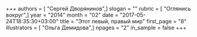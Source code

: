 +++
authors = [ "Сергей Дворянинов",]
slogan = ""
rubric = [ "Оглянись вокруг",]
year = "2014"
month = "02"
date = "2017-05-24T18:35:30+03:00"
title = "Этот левый, правый мир"
first_page = "8"
illustrators = [ "Ольга Демидова",]
npages = "2"
in_sample = false
+++

